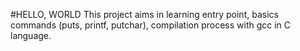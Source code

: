 #HELLO, WORLD
This project aims in learning entry point, basics commands (puts, printf, putchar), compilation process with gcc in C language.
